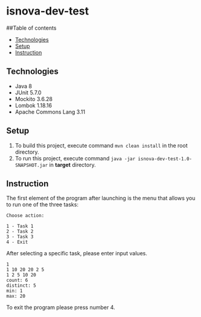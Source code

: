 # isnova-dev-test

##Table of contents
* [Technologies](#technologies)
* [Setup](#setup)
* [Instruction](#instruction)

## Technologies
* Java 8
* JUnit 5.7.0
* Mockito 3.6.28
* Lombok 1.18.16
* Apache Commons Lang 3.11


## Setup
1. To build this project, execute command `mvn clean install` in the root directory.
2. To run this project, execute command `java -jar isnova-dev-test-1.0-SNAPSHOT.jar` in **target** directory.


## Instruction
The first element of the program after launching is the menu that allows you to run one of the three tasks:
```
Choose action:

1 - Task 1
2 - Task 2
3 - Task 3
4 - Exit
```

After selecting a specific task, please enter input values.
```
1
1 10 20 20 2 5
1 2 5 10 20
count: 6
distinct: 5
min: 1
max: 20
```

To exit the program please press number 4.
